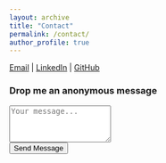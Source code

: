 ```yaml
---
layout: archive
title: "Contact"
permalink: /contact/
author_profile: true
---
```


<div class="contact-links">
<a href="mailto:anhmilan@gmail.com">Email</a> | <a href="https://www.linkedin.com/in/aeghnquy">LinkedIn</a> | <a href="https://github.com/jyanqa">GitHub</a>
</div>

<div class="anonymous-message-box">
  <h3>Drop me an anonymous message</h3>
  <form action="https://formspree.io/f/anhmilan@gmail.com" method="POST">
    <div class="form-group">
      <textarea name="message" placeholder="Your message..." rows="4" required></textarea>
    </div>
    <button type="submit">Send Message</button>
  </form>
</div> 